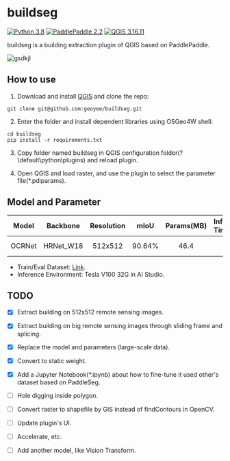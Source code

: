 # buildseg
[![Python 3.8](https://img.shields.io/badge/python-3.8-red.svg)](https://www.python.org/downloads/release/python-360/) [![PaddlePaddle 2.2](https://img.shields.io/badge/paddlepaddle-2.2-green.svg)](https://www.python.org/downloads/release/python-360/) [![QGIS 3.16.11](https://img.shields.io/badge/qgis-3.16.11-blue.svg)](https://www.python.org/downloads/release/python-360/)

buildseg is a building extraction plugin of QGIS based on PaddlePaddle.

![gsdkjl](https://user-images.githubusercontent.com/71769312/144696383-6701eb99-1a4f-4403-93df-5ab4fac801d3.gif)

## How to use
1. Download and install [QGIS](https://www.qgis.org/en/site/) and clone the repo:

``` git
git clone git@github.com:geoyee/buildseg.git
```

2. Enter the folder and install dependent libraries using OSGeo4W shell:

``` shell
cd buildseg
pip install -r requirements.txt
```

3. Copy folder named buildseg in QGIS configuration folder(?\default\python\plugins) and reload plugin.

4. Open QGIS and load raster, and use the plugin to select the parameter file(*.pdiparams).

## Model and Parameter

| Model  | Backbone  | Resolution |  mIoU  | Params(MB) | Inference Time(ms) |                            Links                             |
| :----: | :-------: | :--------: | :----: | :--------: | :----------------: | :----------------------------------------------------------: |
| OCRNet | HRNet_W18 |  512x512   | 90.64% |    46.4    |         /          | [Static Weight](https://cloud.a-boat.cn:2021/share/3xda5wmV) |

- Train/Eval Dataset: [Link](https://aistudio.baidu.com/aistudio/datasetdetail/102929).
- Inference Environment: Tesla V100 32G in AI Studio.

## TODO

- [x] Extract building on 512x512 remote sensing images.
- [x] Extract building on big remote sensing images through sliding frame and splicing.
- [x] Replace the model and parameters (large-scale data).
- [x] Convert to static weight.
- [x] Add a Jupyter Notebook(*.ipynb) about how to fine-tune it used other's dataset based on  PaddleSeg.
- [ ] Hole digging inside polygon.
- [ ] Convert raster to shapefile by GIS instead of findContours in OpenCV.
- [ ] Update plugin's UI.
- [ ] Accelerate, etc.
- [ ] Add another model, like Vision Transform.

